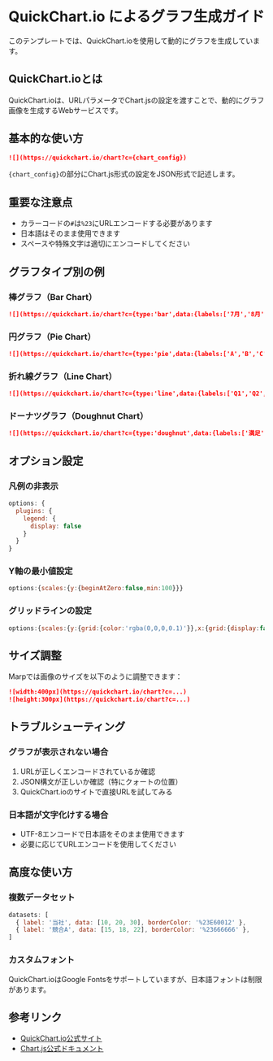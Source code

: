 # QuickChart.io によるグラフ生成ガイド

このテンプレートでは、QuickChart.ioを使用して動的にグラフを生成しています。

## QuickChart.ioとは

QuickChart.ioは、URLパラメータでChart.jsの設定を渡すことで、動的にグラフ画像を生成するWebサービスです。

## 基本的な使い方

```markdown
![](https://quickchart.io/chart?c={chart_config})
```

`{chart_config}`の部分にChart.js形式の設定をJSON形式で記述します。

## 重要な注意点

- カラーコードの`#`は`%23`にURLエンコードする必要があります
- 日本語はそのまま使用できます
- スペースや特殊文字は適切にエンコードしてください

## グラフタイプ別の例

### 棒グラフ（Bar Chart）

```markdown
![](https://quickchart.io/chart?c={type:'bar',data:{labels:['7月','8月','9月'],datasets:[{label:'売上',data:[100,150,200],backgroundColor:'%23E60012'}]}})
```

### 円グラフ（Pie Chart）

```markdown
![](https://quickchart.io/chart?c={type:'pie',data:{labels:['A','B','C'],datasets:[{data:[30,40,30],backgroundColor:['%23E60012','%23666666','%23999999']}]}})
```

### 折れ線グラフ（Line Chart）

```markdown
![](https://quickchart.io/chart?c={type:'line',data:{labels:['Q1','Q2','Q3','Q4'],datasets:[{label:'売上',data:[100,120,140,160],borderColor:'%23E60012',tension:0.3}]}})
```

### ドーナツグラフ（Doughnut Chart）

```markdown
![](https://quickchart.io/chart?c={type:'doughnut',data:{labels:['満足','普通','不満'],datasets:[{data:[70,20,10],backgroundColor:['%23E60012','%23CCCCCC','%23666666']}]}})
```

## オプション設定

### 凡例の非表示

```javascript
options: {
  plugins: {
    legend: {
      display: false
    }
  }
}
```

### Y軸の最小値設定

```javascript
options:{scales:{y:{beginAtZero:false,min:100}}}
```

### グリッドラインの設定

```javascript
options:{scales:{y:{grid:{color:'rgba(0,0,0,0.1)'}},x:{grid:{display:false}}}}
```

## サイズ調整

Marpでは画像のサイズを以下のように調整できます：

```markdown
![width:400px](https://quickchart.io/chart?c=...)
![height:300px](https://quickchart.io/chart?c=...)
```

## トラブルシューティング

### グラフが表示されない場合

1. URLが正しくエンコードされているか確認
2. JSON構文が正しいか確認（特にクォートの位置）
3. QuickChart.ioのサイトで直接URLを試してみる

### 日本語が文字化けする場合

- UTF-8エンコードで日本語をそのまま使用できます
- 必要に応じてURLエンコードを使用してください

## 高度な使い方

### 複数データセット

```javascript
datasets: [
  { label: '当社', data: [10, 20, 30], borderColor: '%23E60012' },
  { label: '競合A', data: [15, 18, 22], borderColor: '%23666666' },
]
```

### カスタムフォント

QuickChart.ioはGoogle Fontsをサポートしていますが、日本語フォントは制限があります。

## 参考リンク

- [QuickChart.io公式サイト](https://quickchart.io/)
- [Chart.js公式ドキュメント](https://www.chartjs.org/docs/latest/)
